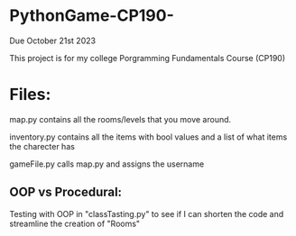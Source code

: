 # PythonGame-CP190-
Due October 21st 2023 


This project is for my college Porgramming Fundamentals Course (CP190)

# Files:

  map.py contains all the rooms/levels that you move around.

  inventory.py contains all the items with bool values and a list of what items the charecter has

  gameFile.py calls map.py and assigns the username

## OOP vs Procedural:

Testing with OOP in "classTasting.py" to see if I can shorten the code and streamline the creation of "Rooms"
